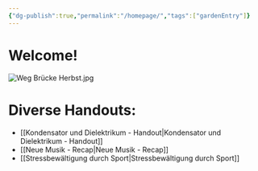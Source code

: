 ```yaml
---
{"dg-publish":true,"permalink":"/homepage/","tags":["gardenEntry"]}
---
```


# Welcome!
![Weg Brücke Herbst.jpg](/img/user/Weg%20Br%C3%BCcke%20Herbst.jpg)
# Diverse Handouts:
- [[Kondensator und Dielektrikum - Handout\|Kondensator und Dielektrikum - Handout]]
- [[Neue Musik - Recap\|Neue Musik - Recap]]
- [[Stressbewältigung durch Sport\|Stressbewältigung durch Sport]]